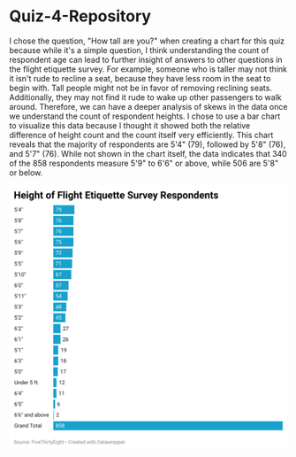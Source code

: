 # Quiz-4-Repository
  I chose the question, "How tall are you?" when creating a chart for this quiz because while it's a simple question, I think understanding the count of respondent age can lead to further insight of answers to other questions in the flight etiquette survey.
  For example, someone who is taller may not think it isn't rude to recline a seat, because they have less room in the seat to begin with. Tall people might not be in favor of removing reclining seats. Additionally, they may not find it rude to wake up other passengers to walk around. Therefore, we can have a deeper analysis of skews in the data once we understand the count of respondent heights. I chose to use a bar chart to visualize this data because I thought it showed both the relative difference of height count and the count itself very efficiently.  This chart reveals that the majority of respondents are 5'4" (79), followed by 5'8" (76), and 5'7" (76). While not shown in the chart itself, the data indicates that 340 of the 858 respondents measure 5'9" to 6'6" or above, while 506 are 5'8" or below. 

![DataWrapper Chart](Quiz-4-chart.png)

